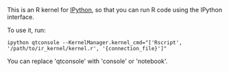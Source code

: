 This is an R kernel for [IPython](http://ipython.org/), so that you can run R
code using the IPython interface.

To use it, run:

```
ipython qtconsole --KernelManager.kernel_cmd="['Rscript', '/path/to/ir_kernel/kernel.r', '{connection_file}']"
```

You can replace 'qtconsole' with 'console' or 'notebook'.
